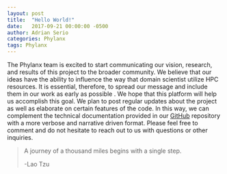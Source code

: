 ```yaml
---
layout: post
title:  "Hello World!"
date:   2017-09-21 00:00:00 -0500
author: Adrian Serio
categories: Phylanx
tags: Phylanx
---
```

The Phylanx team is excited to start communicating our vision, research, and results of this project to the broader community. We believe that our ideas have the ability to influence the way that domain scientist utilize HPC resources. It is essential, therefore, to spread our message and include them in our work as early as possible . We hope that this platform will help us accomplish this goal. We plan to post regular updates about the project as well as elaborate on certain features of the code. In this way, we can complement the technical documentation provided in our [GitHub] repository with a more verbose and narrative driven format. Please feel free to comment and do not hesitate to reach out to us with questions or other inquiries.

> A journey of a thousand miles begins with a single step.
>
> -Lao Tzu

[GitHub]: https://github.com/STEllAR-GROUP/phylanx
